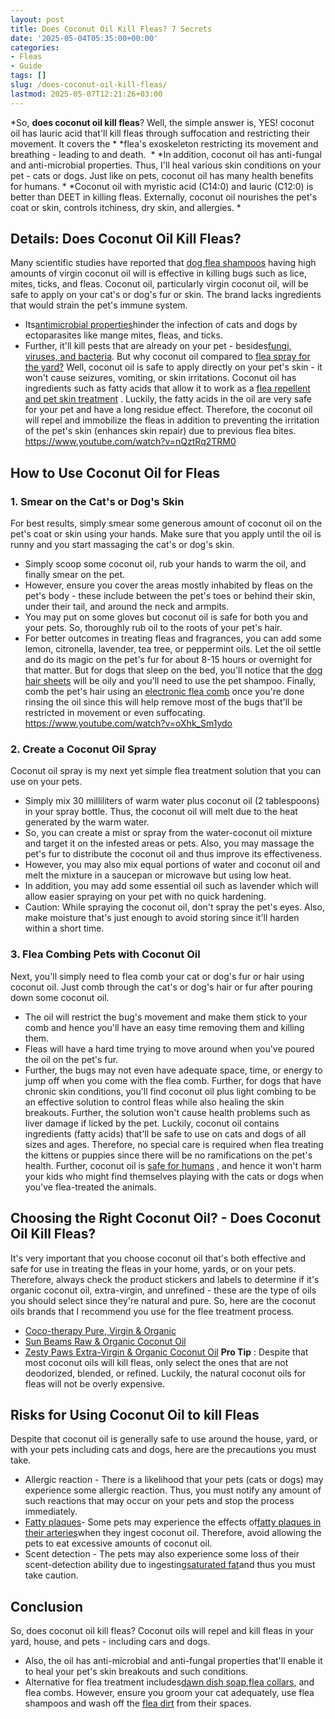 ```yaml
---
layout: post
title: Does Coconut Oil Kill Fleas? 7 Secrets
date: '2025-05-04T05:35:00+00:00'
categories:
- Fleas
- Guide
tags: []
slug: /does-coconut-oil-kill-fleas/
lastmod: 2025-05-07T12:21:26+03:00
---
```


*So, **does coconut oil kill fleas**? Well, the simple answer is, YES! coconut oil has lauric acid that'll kill fleas through suffocation and restricting their movement. It covers the *
*flea's exoskeleton restricting its movement and breathing - leading to and death.  *
*In addition, coconut oil has anti-fungal and anti-microbial properties. Thus, I'll heal various skin conditions on your pet - cats or dogs. Just like on pets, coconut oil has many health benefits for humans. *
*Coconut oil with myristic acid (C14:0) and lauric (C12:0) is better than DEET in killing fleas. Externally, coconut oil nourishes the pet's coat or skin, controls itchiness, dry skin, and allergies. *
## Details: Does Coconut Oil Kill Fleas?
Many scientific studies have reported that
[dog flea shampoos](https://pestpolicy.com/best-flea-shampoos-for-dogs/)
having high amounts of virgin coconut oil will is effective in killing bugs such as lice, mites, ticks, and fleas.
Coconut oil, particularly virgin coconut oil, will be safe to apply on your cat's or dog's fur or skin. The brand lacks ingredients that would strain the pet's immune system.
- Its[antimicrobial properties](https://nextgendog.com/wp-content/uploads/2016/03/34-ECTOPARASITICIDAL-EFFECT-OF-VIRGIN-COCONUT-Cocos-nucifera-OIL-SHAMPOO-IN-DOGS.pdf)hinder the infection of cats and dogs by ectoparasites like mange mites, fleas, and ticks.
- Further, it'll kill pests that are already on your pet - besides[fungi, viruses, and bacteria](https://www.ncbi.nlm.nih.gov/pmc/articles/PMC444260/).
But why coconut oil compared to
[flea spray for the yard?](https://pestpolicy.com/best-flea-spray-for-yard/)
Well, coconut oil is safe to apply directly on your pet's skin - it won't cause seizures, vomiting, or skin irritations.
Coconut oil has ingredients such as fatty acids that allow it to work as a
[flea repellent and pet skin treatment](https://www.wikihow.com/Use-Coconut-Oil-for-Flea-and-Skin-Treatment-on-Dogs)
. Luckily, the fatty acids in the oil are very safe for your pet and have a long residue effect.
Therefore, the coconut oil will repel and immobilize the fleas in addition to preventing the irritation of the pet's skin (enhances skin repair) due to previous flea bites.
https://www.youtube.com/watch?v=nQztRq2TRM0
## How to Use Coconut Oil for Fleas
### 1. Smear on the Cat's or Dog's Skin
For best results, simply smear some generous amount of coconut oil on the pet's coat or skin using your hands.
Make sure that you apply until the oil is runny and you start massaging the cat's or dog's skin.
- Simply scoop some coconut oil, rub your hands to warm the oil, and finally smear on the pet.
- However, ensure you cover the areas mostly inhabited by fleas on the pet's body - these include between the pet's toes or behind their skin, under their tail, and around the neck and armpits.
- You may put on some gloves but coconut oil is safe for both you and your pets. So, thoroughly rub oil to the roots of your pet's hair.
- For better outcomes in treating fleas and fragrances, you can add some lemon, citronella, lavender, tea tree, or peppermint oils.
Let the oil settle and do its magic on the pet's fur for about 8-15 hours or overnight for that matter. But for dogs that sleep on the bed, you'll notice that the
[dog hair sheets](https://pestpolicy.com/best-sheets-for-dog-hair/)
will be oily and you'll need to use the pet shampoo.
Finally, comb the pet's hair using an
[electronic flea comb](https://pestpolicy.com/best-electronic-flea-comb/)
once you're done rinsing the oil since this will help remove most of the bugs that'll be restricted in movement or even suffocating.
https://www.youtube.com/watch?v=oXhk_Sm1ydo
### 2. Create a Coconut Oil Spray
Coconut oil spray is my next yet simple flea treatment solution that you can use on your pets.
- Simply mix 30 milliliters of warm water plus coconut oil (2 tablespoons) in your spray bottle. Thus, the coconut oil will melt due to the heat generated by the warm water.
- So, you can create a mist or spray from the water-coconut oil mixture and target it on the infested areas or pets. Also, you may massage the pet's fur to distribute the coconut oil and thus improve its effectiveness.
- However, you may also mix equal portions of water and coconut oil and melt the mixture in a saucepan or microwave but using low heat.
- In addition, you may add some essential oil such as lavender which will allow easier spraying on your pet with no quick hardening.
- Caution: While spraying the coconut oil, don't spray the pet's eyes. Also, make moisture that's just enough to avoid storing since it'll harden within a short time.
### 3. Flea Combing Pets with Coconut Oil
Next, you'll simply need to flea comb your cat or dog's fur or hair using coconut oil. Just comb through the cat's or dog's hair or fur after pouring down some coconut oil.
- The oil will restrict the bug's movement and make them stick to your comb and hence you'll have an easy time removing them and killing them.
- Fleas will have a hard time trying to move around when you've poured the oil on the pet's fur.
- Further, the bugs may not even have adequate space, time, or energy to jump off when you come with the flea comb.
Further, for dogs that have chronic skin conditions, you'll find coconut oil plus light combing to be an effective solution to control fleas while also healing the skin breakouts.
Further, the solution won't cause health problems such as liver damage if licked by the pet.
Luckily, coconut oil contains ingredients (fatty acids) that'll be safe to use on cats and dogs of all sizes and ages.
Therefore, no special care is required when flea treating the kittens or puppies since there will be no ramifications on the pet's health.
Further, coconut oil is
[safe for humans](https://www.nytimes.com/2018/08/21/well/eat/coconut-oil-good-bad-health.html)
, and hence it won't harm your kids who might find themselves playing with the cats or dogs when you've flea-treated the animals.
## Choosing the Right Coconut Oil? - Does Coconut Oil Kill Fleas?
It's very important that you choose coconut oil that's both effective and safe for use in treating the fleas in your home, yards, or on your pets.
Therefore, always check the product stickers and labels to determine if it's organic coconut oil, extra-virgin, and unrefined - these are the type of oils you should select since they're natural and pure.
So, here are the coconut oils brands that I recommend you use for the flee treatment process.
- [Coco-therapy Pure, Virgin & Organic](https://www.amazon.com/dp/B002XAZZMS/?tag=p-policy-20)
- [Sun Beams Raw & Organic Coconut Oil](https://www.amazon.com/dp/B00M7PENFE/?tag=p-policy-20)
- [Zesty Paws Extra-Virgin & Organic Coconut Oil](https://www.amazon.com/dp/B072FTVVVW/?tag=p-policy-20)
**Pro Tip**
: Despite that most coconut oils will kill fleas, only select the ones that are not deodorized, blended, or refined. Luckily, the natural coconut oils for fleas will not be overly expensive.
## Risks for Using Coconut Oil to kill Fleas
Despite that coconut oil is generally safe to use around the house, yard, or with your pets including cats and dogs, here are the precautions you must take.
- Allergic reaction - There is a likelihood that your pets (cats or dogs) may experience some allergic reaction. Thus, you must notify any amount of such reactions that may occur on your pets and stop the process immediately.
- [Fatty plaques](https://www.ncbi.nlm.nih.gov/pubmed/5638638)- Some pets may experience the effects of[fatty plaques in their arteries](https://www.ncbi.nlm.nih.gov/pubmed/7462804)when they ingest coconut oil. Therefore, avoid allowing the pets to eat excessive amounts of coconut oil.
- Scent detection - The pets may also experience some loss of their scent-detection ability due to ingesting[saturated fat](https://www.ncbi.nlm.nih.gov/pubmed/12893164)and thus you must take caution.
## Conclusion
So, does coconut oil kill fleas? Coconut oils will repel and kill fleas in your yard, house, and pets - including cars and dogs.
- Also, the oil has anti-microbial and anti-fungal properties that'll enable it to heal your pet's skin breakouts and such conditions.
- Alternative for flea treatment includes[dawn dish soap](https://pestpolicy.com/dawn-dish-soap-for-fleas/),[flea collars](https://pestpolicy.com/best-flea-collars-for-dogs/), and flea combs.
However, ensure you groom your cat adequately, use flea shampoos and wash off the
[flea dirt](https://pestpolicy.com/what-is-flea-dirt/)
from their spaces.
